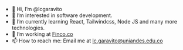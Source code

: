 - 👋 Hi, I’m @lcgaravito
- 👀 I’m interested in software development.
- 🌱 I’m currently learning React, Tailwindcss, Node JS and many more technologies.
- 💞️ I’m working at [Finco.co](https://www.finco.co/)
- 📫 How to reach me: Email me at lc.garavito@uniandes.edu.co
<!---
- 💞️ I’m looking to collaborate on ...
--->

<!---
lcgaravito/lcgaravito is a ✨ special ✨ repository because its `README.md` (this file) appears on your GitHub profile.
You can click the Preview link to take a look at your changes.
--->
